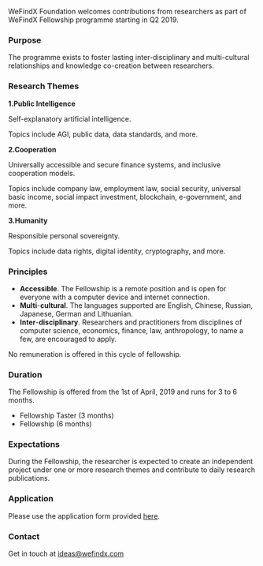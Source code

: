 WeFindX Foundation welcomes contributions from researchers as part of WeFindX Fellowship programme starting in Q2 2019.

### Purpose

The programme exists to foster lasting inter-disciplinary and multi-cultural relationships and knowledge co-creation between researchers.

### Research Themes

**1.Public Intelligence**

Self-explanatory artificial intelligence. 

Topics include AGI, public data, data standards, and more.

**2.Cooperation**

Universally accessible and secure finance systems, and inclusive cooperation models.

Topics include company law, employment law, social security, universal basic income, social impact investment, blockchain, e-government, and more.

**3.Humanity**

Responsible personal sovereignty. 

Topics include data rights, digital identity, cryptography, and more.



### Principles

* **Accessible**. The Fellowship is a remote position and is open for everyone with a computer device and internet connection.
* **Multi**-**cultural**. The languages supported are English, Chinese, Russian, Japanese, German and Lithuanian.
* **Inter**-**disciplinary**. Researchers and practitioners from disciplines of computer science, economics, finance, law, anthropology, to name a few, are encouraged to apply.

No remuneration is offered in this cycle of fellowship.

### Duration

The Fellowship is offered from the 1st of April, 2019 and runs for 3 to 6 months.

* Fellowship Taster \(3 months\)
* Fellowship \(6 months\)

### Expectations

During the Fellowship, the researcher is expected to create an independent project under one or more research themes and contribute to daily research publications.

### Application

Please use the application form provided [here](https://docs.google.com/forms/d/e/1FAIpQLScLBGDbZGcKFVeaLJQKvwWjhuUQvN3V35jlCfMmagtAnV7EGQ/viewform).

### Contact

Get in touch at [ideas@wefindx.com](mailto:ideas@wefindx.com)

### 



